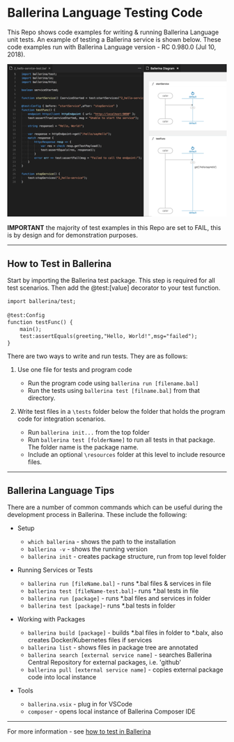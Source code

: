 # Ballerina Language Testing Code 

This Repo shows code examples for writing & running Ballerina Language unit tests.  An example of testing a Ballerina service is shown below.  These code examples run with Ballerina Language version - RC 0.980.0 (Jul 10, 2018).


![test service](/images/test-service.png)  

**IMPORTANT** the majority of test examples in this Repo are set to FAIL, this is by design and for demonstration purposes.

---

## How to Test in Ballerina

 Start by importing the Ballerina test package.  This step is required for all test scenarios.  Then add the @test:[value] decorator to your test function. 

    import ballerina/test; 

    @test:Config
    function testFunc() {
        main();
        test:assertEquals(greeting,"Hello, World!",msg="failed");
    }

 There are two ways to write and run tests.  They are as follows:

 1. Use one file for tests and program code  
    - Run the program code using `ballerina run [filename.bal]`   
    - Run the tests using `ballerina test [filname.bal]` from that directory.

 2. Write test files in a `\tests` folder below the folder that holds the program code for integration scenarios. 
    - Run `ballerina init...` from the top folder  
    - Run `ballerina test [folderName]` to run all tests in that package.  The folder name is the package name.  
    - Include an optional `\resources` folder at this level to include resource files.

 -----

 ## Ballerina Language Tips

 There are a number of common commands which can be useful during the development process in Ballerina.  These include the following:
- Setup
    - `which ballerina` - shows the path to the installation
    - `ballerina -v` - shows the running version
    - `ballerina init` - creates package structure, run from top level folder  

- Running Services or Tests  
    - `ballerina run [fileName.bal]` - runs *.bal files & services in file
    - `ballerina test [fileName-test.bal]`- runs *.bal tests in file
    - `ballerina run [package]` - runs *.bal files and services in folder
    - `ballerina test [package]`- runs *.bal tests in folder
- Working with Packages
    - `ballerina build [package]` - builds *.bal files in folder to *.balx, also creates Docker/Kubernetes files if services 
    - `ballerina list` - shows files in package tree
are annotated
    - `ballerina search [external service name]` - searches Ballerina Central Repository for external packages, i.e. 'github'
    - `ballerina pull [external service name]` - copies external package code into local instance

- Tools
    - `ballerina.vsix` - plug in for VSCode
    - `composer` - opens local instance of Ballerina Composer IDE


-------

 For more information - see [how to test in Ballerina](https://ballerina.io/learn/how-to-test-ballerina-code/index.html)
